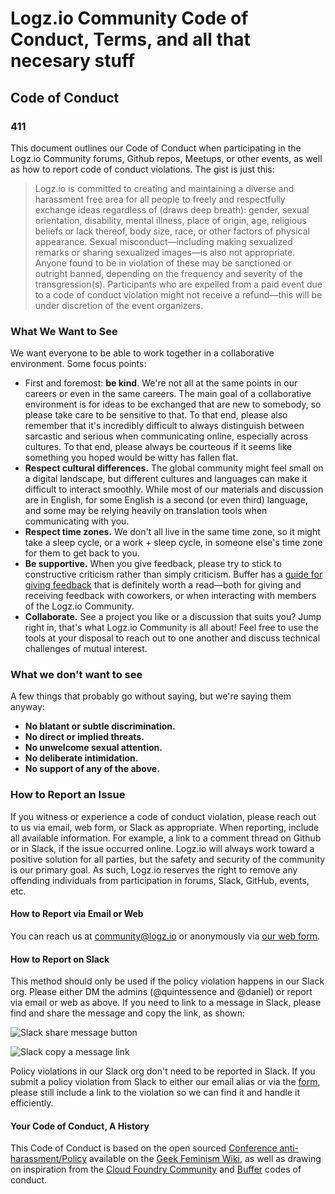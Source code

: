 # Logz.io Community Code of Conduct, Terms, and all that necesary stuff

## Code of Conduct

### 411

This document outlines our Code of Conduct when participating in the Logz.io Community forums, Github repos, Meetups, or other events, as well as how to report code of conduct violations. The gist is just this:

> Logz.io is committed to creating and maintaining a diverse and harassment free area for all people to freely and respectfully exchange ideas regardless of (draws deep breath): gender, sexual orientation, disability, mental illness, place of origin, age, religious beliefs or lack thereof, body size, race, or other factors of physical appearance. Sexual misconduct—including making sexualized remarks or sharing sexualized images—is also not appropriate. Anyone found to be in violation of these may be sanctioned or outright banned, depending on the frequency and severity of the transgression(s). Participants who are expelled from a paid event due to a code of conduct violation might not receive a refund—this will be under discretion of the event organizers.


### What We Want to See

We want everyone to be able to work together in a collaborative environment. Some focus points:

* First and foremost: **be kind**. We're not all at the same points in our careers or even in the same careers. The main goal of a collaborative environment is for ideas to be exchanged that are new to somebody, so please take care to be sensitive to that. To that end, please also remember that it's incredibly difficult to always distinguish between sarcastic and serious when communicating online, especially across cultures. To that end, please always be courteous if it seems like something you hoped would be witty has fallen flat.
* **Respect cultural differences.** The global community might feel small on a digital landscape, but different cultures and languages can make it difficult to interact smoothly. While most of our materials and discussion are in English, for some English is a second (or even third) language, and some may be relying heavily on translation tools when communicating with you.
* **Respect time zones.** We don't all live in the same time zone, so it might take a sleep cycle, or a work + sleep cycle, in someone else's time zone for them to get back to you.
* **Be supportive.** When you give feedback, please try to stick to constructive criticism rather than simply criticism. Buffer has a [guide for giving feedback](https://open.buffer.com/how-to-give-receive-feedback-work/) that is definitely worth a read—both for giving and receiving feedback with coworkers, or when interacting with members of the Logz.io Community.
* **Collaborate.** See a project you like or a discussion that suits you? Jump right in, that's what Logz.io Community is all about! Feel free to use the tools at your disposal to reach out to one another and discuss technical challenges of mutual interest.


### What we don't want to see

A few things that probably go without saying, but we're saying them anyway:

* **No blatant or subtle discrimination.**
* **No direct or implied threats.**
* **No unwelcome sexual attention.**
* **No deliberate intimidation.**
* **No support of any of the above.**

### How to Report an Issue

If you witness or experience a code of conduct violation, please reach out to us via email, web form, or Slack as appropriate. When reporting, include all available information. For example, a link to a comment thread on Github or in Slack, if the issue occurred online. Logz.io will always work toward a positive solution for all parties, but the safety and security of the community is our primary goal. As such, Logz.io reserves the right to remove any offending individuals from participation in forums, Slack, GitHub, events, etc.

#### How to Report via Email or Web

You can reach us at [community@logz.io](mailto:community@logz.io) or anonymously via [our web form](https://goo.gl/forms/FiL1lv18yYb2R5ln2).

#### How to Report on Slack

This method should only be used if the policy violation happens in our Slack org. Please either DM the admins (@quintessence and @daniel) or report via email or web as above. If you need to link to a message in Slack, please find and share the message and copy the link, as shown:

![Slack share message button](images/link-slack-msg-step1.png)

![Slack copy a message link](images/link-slack-msg-step2.png)

Policy violations in our Slack org don't need to be reported in Slack. If you submit a policy violation from Slack to either our email alias or via the [form](https://goo.gl/forms/FiL1lv18yYb2R5ln2), please still include a link to the violation so we can find it and handle it efficiently.

#### Your Code of Conduct, A History

This Code of Conduct is based on the open sourced [Conference anti-harassment/Policy](http://geekfeminism.wikia.com/wiki/Conference_anti-harassment/Policy) available on the [Geek Feminism Wiki](https://www.cloudfoundry.org/code-of-conduct/), as well as drawing on inspiration from the [Cloud Foundry Community](https://www.cloudfoundry.org/code-of-conduct/) and [Buffer](https://open.buffer.com/code-of-conduct/) codes of conduct.
